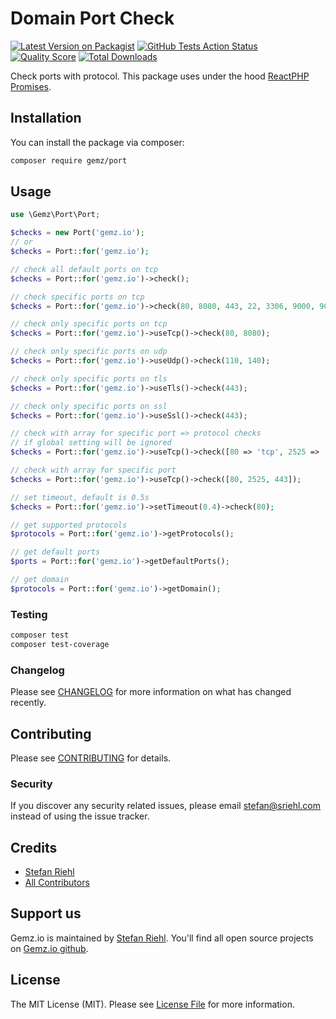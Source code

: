 # Domain Port Check

[![Latest Version on Packagist](https://img.shields.io/packagist/v/gemz/port.svg?style=flat-square)](https://packagist.org/packages/gemz/port)
[![GitHub Tests Action Status](https://img.shields.io/github/workflow/status/gemzio/port/run-tests?label=tests)](https://github.com/gemzio/port/actions?query=workflow%3Arun-tests+branch%3Amaster)
[![Quality Score](https://img.shields.io/scrutinizer/g/gemzio/port.svg?style=flat-square)](https://scrutinizer-ci.com/g/gemzio/port)
[![Total Downloads](https://img.shields.io/packagist/dt/gemz/port.svg?style=flat-square)](https://packagist.org/packages/gemz/port)

Check ports with protocol. This package uses under the hood [ReactPHP Promises](https://github.com/reactphp/promise).

## Installation

You can install the package via composer:

```bash
composer require gemz/port
```

## Usage

``` php
use \Gemz\Port\Port;

$checks = new Port('gemz.io');
// or
$checks = Port::for('gemz.io');

// check all default ports on tcp
$checks = Port::for('gemz.io')->check();

// check specific ports on tcp
$checks = Port::for('gemz.io')->check(80, 8080, 443, 22, 3306, 9000, 9001);

// check only specific ports on tcp
$checks = Port::for('gemz.io')->useTcp()->check(80, 8080);

// check only specific ports on udp
$checks = Port::for('gemz.io')->useUdp()->check(110, 140);

// check only specific ports on tls
$checks = Port::for('gemz.io')->useTls()->check(443);

// check only specific ports on ssl
$checks = Port::for('gemz.io')->useSsl()->check(443);

// check with array for specific port => protocol checks
// if global setting will be ignored
$checks = Port::for('gemz.io')->useTcp()->check([80 => 'tcp', 2525 => 'udp', 443 => 'tls']);

// check with array for specific port 
$checks = Port::for('gemz.io')->useTcp()->check([80, 2525, 443]);

// set timeout, default is 0.5s
$checks = Port::for('gemz.io')->setTimeout(0.4)->check(80);

// get supported protocols
$protocols = Port::for('gemz.io')->getProtocols();

// get default ports
$ports = Port::for('gemz.io')->getDefaultPorts();

// get domain
$protocols = Port::for('gemz.io')->getDomain();

```

### Testing

``` bash
composer test
composer test-coverage
```

### Changelog

Please see [CHANGELOG](CHANGELOG.md) for more information on what has changed recently.

## Contributing

Please see [CONTRIBUTING](CONTRIBUTING.md) for details.

### Security

If you discover any security related issues, please email stefan@sriehl.com instead of using the issue tracker.

## Credits

- [Stefan Riehl](https://github.com/stefanriehl)
- [All Contributors](../../contributors)

## Support us

Gemz.io is maintained by [Stefan Riehl](https://github.com/stefanriehl). You'll find all open source
projects on [Gemz.io github](https://github.com/gemzio).

## License

The MIT License (MIT). Please see [License File](LICENSE.md) for more information.
